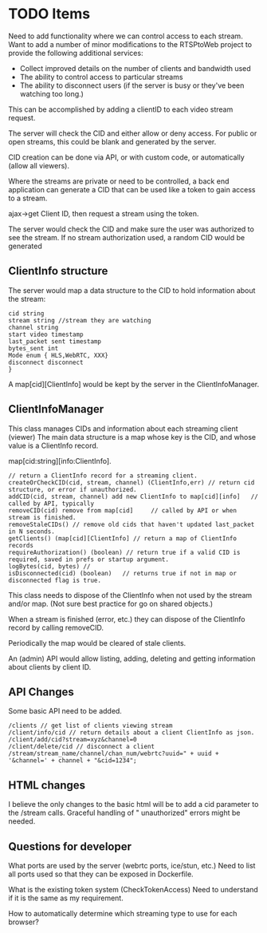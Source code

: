 # TODO Items

Need to add functionality where we can control access to each stream. Want to add a number of minor modifications to the
RTSPtoWeb project to provide the following additional services:

- Collect improved details on the number of clients and bandwidth used
- The ability to control access to particular streams
- The ability to disconnect users (if the server is busy or they've been watching too long.)

This can be accomplished by adding a clientID to each video stream request.

The server will check the CID and either allow or deny access. For public or open streams, this could be blank and generated by the server.

CID creation can be done via API, or with custom code, or automatically (allow all viewers).

Where the streams are private or need to be controlled, a back end application can generate a CID that can be used like
a token to gain access to a stream.

ajax->get Client ID, then request a stream using the token. 

The server would check the CID and make sure the user was authorized to see the stream. If no stream authorization used,
a random CID would be generated
 
## ClientInfo structure

The server would map a data structure to the CID to hold information about the stream:

````ClientInfo {
cid string
stream string //stream they are watching
channel string 
start video timestamp
last_packet sent timestamp
bytes_sent int
Mode enum { HLS,WebRTC, XXX} 
disconnect disconnect 
}
````

A map[cid][ClientInfo] would be kept by the server in the ClientInfoManager.

## ClientInfoManager

This class manages CIDs and information about each streaming client (viewer)
The main data structure is a map whose key is the CID, and whose value is a ClientInfo record.

map[cid:string][info:ClientInfo].

````
// return a ClientInfo record for a streaming client. 
createOrCheckCID(cid, stream, channel) (ClientInfo,err) // return cid structure, or error if unauthorized. 
addCID(cid, stream, channel) add new ClientInfo to map[cid][info]   // called by API, typically
removeCID(cid) remove from map[cid]     // called by API or when stream is finished.
removeStaleCIDs() // remove old cids that haven't updated last_packet in N seconds.
getClients() (map[cid][ClientInfo] // return a map of ClientInfo records 
requireAuthorization() (boolean) // return true if a valid CID is required, saved in prefs or startup argument.
logBytes(cid, bytes) //
isDisconnected(cid) (boolean)   // returns true if not in map or disconnected flag is true. 
````

This class needs to dispose of the ClientInfo when not used by the stream and/or map. (Not sure best practice for go on shared objects.)

When a stream is finished (error, etc.) they can dispose of the ClientInfo record by calling removeCID.

Periodically the map would be cleared of stale clients. 

An (admin) API would allow listing, adding, deleting and getting information about clients by client ID.

## API Changes

Some basic API need to be added. 
````
/clients // get list of clients viewing stream 
/client/info/cid // return details about a client ClientInfo as json.
/client/add/cid?stream=xyz&channel=0 
/client/delete/cid // disconnect a client
/stream/stream_name/channel/chan_num/webrtc?uuid=" + uuid + '&channel=' + channel + "&cid=1234";
````

## HTML changes

I believe the only changes to the basic html will be to add a cid parameter to the /stream calls. Graceful handling of "
unauthorized" errors might be needed.

## Questions for developer

What ports are used by the server (webrtc ports, ice/stun, etc.)
Need to list all ports used so that they can be exposed in Dockerfile.

What is the existing token system (CheckTokenAccess) Need to understand if it is the same as my requirement.

How to automatically determine which streaming type to use for each browser?
